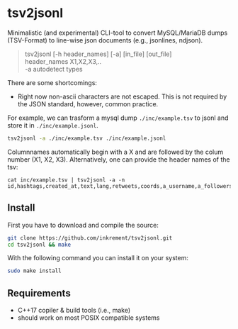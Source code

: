 # tsv2jsonl

Minimalistic (and experimental) CLI-tool to convert MySQL/MariaDB dumps (TSV-Format) to line-wise json documents (e.g., jsonlines, ndjson). 

> tsv2jsonl [-h header_names] [-a] [in_file] [out_file]  
>        header_names X1,X2,X3,..  
>        -a autodetect types


 There are some shortcomings:

  - Right now non-ascii characters are not escaped. This is not required by the JSON standard, however, common practice.


For example, we can trasform a mysql dump `./inc/example.tsv` to jsonl and store it in `./inc/example.jsonl`.

```sh
tsv2jsonl -a ./inc/example.tsv ./inc/example.jsonl
```

Columnnames automatically begin with a X and are followed by the colum number (X1, X2, X3). Alternatively, one can provide the header names of the tsv:

```
cat inc/example.tsv | tsv2jsonl -a -n id,hashtags,created_at,text,lang,retweets,coords,a_username,a_followers,a_friends,a_statuses,a_description,a_location,observation_date,geo,place,quotes,replies,favs,source
````

## Install

First you have to download and compile the source:

```sh
git clone https://github.com/inkrement/tsv2jsonl.git
cd tsv2jsonl && make
```

With the following command you can install it on your system:

```sh
sudo make install
```

## Requirements
 - C++17 copiler & build tools (i.e., make)
 - should work on most POSIX compatible systems
